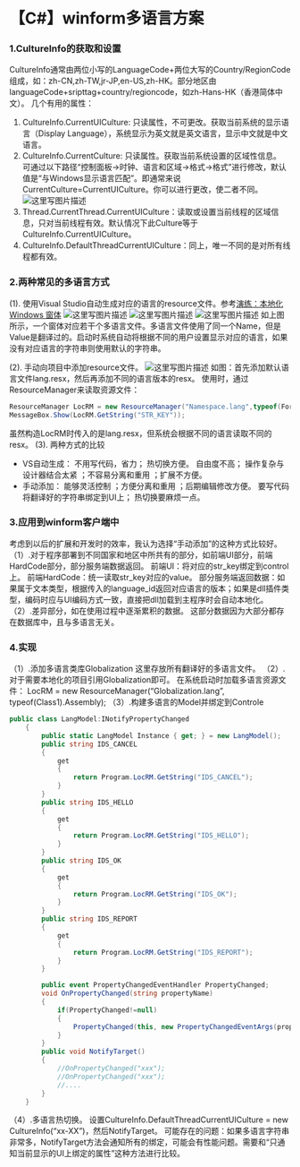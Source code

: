 # 【C#】winform多语言方案

### 1.CultureInfo的获取和设置

CultureInfo通常由两位小写的LanguageCode+两位大写的Country/RegionCode组成，如：zh-CN,zh-TW,jr-JP,en-US,zh-HK。部分地区由languageCode+sripttag+country/regioncode，如zh-Hans-HK（香港简体中文）。
几个有用的属性：

1. CultureInfo.CurrentUICulture: 只读属性，不可更改。获取当前系统的显示语言（Display Language），系统显示为英文就是英文语言，显示中文就是中文语言。
2. CultureInfo.CurrentCulture: 只读属性。获取当前系统设置的区域性信息。
   可通过以下路径“控制面板->时钟、语言和区域→格式→格式”进行修改，默认值是“与Windows显示语言匹配”。即通常来说CurrentCulture=CurrentUICulture。你可以进行更改，使二者不同。
   ![这里写图片描述](https://img-blog.csdn.net/20180604141654361?watermark/2/text/aHR0cHM6Ly9ibG9nLmNzZG4ubmV0L2NhdHNoaXRvbmU=/font/5a6L5L2T/fontsize/400/fill/I0JBQkFCMA==/dissolve/70)
3. Thread.CurrentThread.CurrentUICulture：读取或设置当前线程的区域信息，只对当前线程有效。默认情况下此Culture等于CultureInfo.CurrentUICulture。
4. CultureInfo.DefaultThreadCurrentUICulture：同上，唯一不同的是对所有线程都有效。

### 2.两种常见的多语言方式

(1). 使用Visual Studio自动生成对应的语言的resource文件。参考[演练：本地化 Windows 窗体](https://docs.microsoft.com/zh-cn/previous-versions/visualstudio/visual-studio-2010/y99d1cd3(v=vs.100))
![这里写图片描述](https://img-blog.csdn.net/20180604141732725?watermark/2/text/aHR0cHM6Ly9ibG9nLmNzZG4ubmV0L2NhdHNoaXRvbmU=/font/5a6L5L2T/fontsize/400/fill/I0JBQkFCMA==/dissolve/70)
![这里写图片描述](https://img-blog.csdn.net/20180604141740819?watermark/2/text/aHR0cHM6Ly9ibG9nLmNzZG4ubmV0L2NhdHNoaXRvbmU=/font/5a6L5L2T/fontsize/400/fill/I0JBQkFCMA==/dissolve/70)
![这里写图片描述](https://img-blog.csdn.net/20180604141752108?watermark/2/text/aHR0cHM6Ly9ibG9nLmNzZG4ubmV0L2NhdHNoaXRvbmU=/font/5a6L5L2T/fontsize/400/fill/I0JBQkFCMA==/dissolve/70)
如上图所示，一个窗体对应若干个多语言文件。多语言文件使用了同一个Name，但是Value是翻译过的。启动时系统自动将根据不同的用户设置显示对应的语言，如果没有对应语言的字符串则使用默认的字符串。

(2). 手动向项目中添加resource文件。
![这里写图片描述](https://img-blog.csdn.net/20180604141856943?watermark/2/text/aHR0cHM6Ly9ibG9nLmNzZG4ubmV0L2NhdHNoaXRvbmU=/font/5a6L5L2T/fontsize/400/fill/I0JBQkFCMA==/dissolve/70)
如图：首先添加默认语言文件lang.resx，然后再添加不同的语言版本的resx。
使用时，通过ResourceManager来读取资源文件：

```C#
ResourceManager LocRM = new ResourceManager("Namespace.lang",typeof(Form1).Assembly);
MessageBox.Show(LocRM.GetString("STR_KEY"));
```

虽然构造LocRM时传入的是lang.resx，但系统会根据不同的语言读取不同的resx。
(3). 两种方式的比较

- VS自动生成：
  不用写代码，省力； 热切换方便。
  自由度不高； 操作复杂与设计器结合太紧 ；不容易分离和重用 ；扩展不方便。
- 手动添加：
  能够灵活控制 ；方便分离和重用 ；后期编辑修改方便。
  要写代码将翻译好的字符串绑定到UI上； 热切换要麻烦一点。

### 3.应用到winform客户端中

考虑到以后的扩展和开发时的效率，我认为选择“手动添加”的这种方式比较好。
（1）.对于程序部署到不同国家和地区中所共有的部分，如前端UI部分，前端HardCode部分，部分服务端数据返回。
前端UI：将对应的str_key绑定到control上。
前端HardCode：统一读取str_key对应的value。
部分服务端返回数据：如果属于文本类型，根据传入的language_id返回对应语言的版本；如果是dll插件类型，编码时应与UI编码方式一致，直接把dll加载到主程序时会自动本地化。
（2）.差异部分，如在使用过程中逐渐累积的数据。
这部分数据因为大部分都存在数据库中，且与多语言无关。

### 4.实现

（1）.添加多语言类库Globalization
这里存放所有翻译好的多语言文件。
（2）.对于需要本地化的项目引用Globalization即可。
在系统启动时加载多语言资源文件：
LocRM = new ResourceManager(“Globalization.lang”, typeof(Class1).Assembly);
（3）.构建多语言的Model并绑定到Controle

```C#
public class LangModel:INotifyPropertyChanged
    {
        public static LangModel Instance { get; } = new LangModel();
        public string IDS_CANCEL
        {
            get
            {
                return Program.LocRM.GetString("IDS_CANCEL");
            }
        }
        public string IDS_HELLO
        {
            get
            {
                return Program.LocRM.GetString("IDS_HELLO");
            }
        }
        public string IDS_OK
        {
            get
            {
                return Program.LocRM.GetString("IDS_OK");
            }
        }
        public string IDS_REPORT
        {
            get
            {
                return Program.LocRM.GetString("IDS_REPORT");
            }
        }

        public event PropertyChangedEventHandler PropertyChanged;
        void OnPropertyChanged(string propertyName)
        {
            if(PropertyChanged!=null)
            {
                PropertyChanged(this, new PropertyChangedEventArgs(propertyName));
            }
        }
        public void NotifyTarget()
        {
            //OnPropertyChanged("xxx");
            //OnPropertyChanged("xxx");
            //....
        }
    }
```

（4）.多语言热切换。
设置CultureInfo.DefaultThreadCurrentUICulture = new CultureInfo(“xx-XX”)，然后NotifyTarget。
可能存在的问题：如果多语言字符串非常多，NotifyTarget方法会通知所有的绑定，可能会有性能问题。需要和“只通知当前显示的UI上绑定的属性”这种方法进行比较。